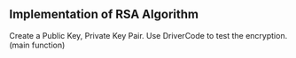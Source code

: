 ## Implementation of RSA Algorithm
Create a Public Key, Private Key Pair. 
Use DriverCode to test the encryption. (main function)